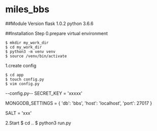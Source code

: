 # miles_bbs

##Module Version
flask 1.0.2
python 3.6.6

##Installation Step
0.prepare virtual environment
```
$ mkdir my_work_dir
$ cd my_work_dir
$ python3 -m venv venv
$ source /venv/bin/activate
```
1.create config
```
$ cd app
$ touch config.py
$ vim config.py
```

--config.py--
SECRET_KEY = 'xxxxx'

MONGODB_SETTINGS = {
    'db': 'bbs',
    'host': 'localhost',
    'port': 27017
}

SALT = 'xxx'

2.Start
$ cd ..
$ python3 run.py
